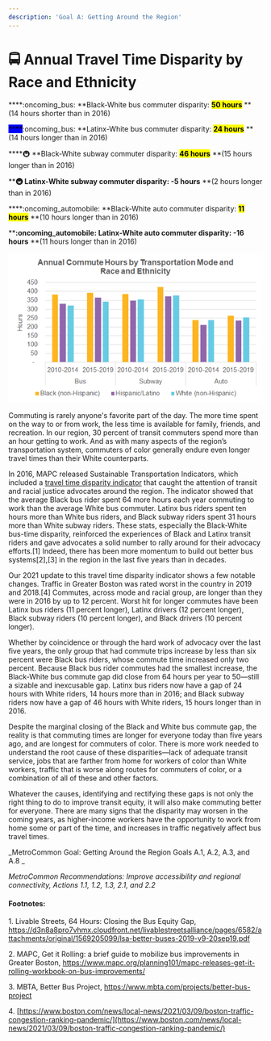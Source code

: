 ```yaml
---
description: 'Goal A: Getting Around the Region'
---
```


# 🚍 Annual Travel Time Disparity by Race and Ethnicity

****:oncoming\_bus:  **Black-White bus commuter disparity: **<mark style="background-color:yellow;">**50 hours**</mark>** **(14 hours shorter than in 2016)&#x20;

<mark style="background-color:blue;">****</mark>:oncoming\_bus:  **Latinx-White bus commuter disparity: **<mark style="background-color:yellow;">**24 hours**</mark>** **(14 hours longer than in 2016)&#x20;

****:metro: **Black-White subway commuter disparity: **<mark style="background-color:yellow;">**46 hours**</mark>** **(15 hours longer than in 2016)&#x20;

****:metro: **Latinx-White subway commuter disparity: **<mark style="background-color:yellow;">**-5 hours**</mark>** **(2 hours longer than in 2016)&#x20;

****:oncoming\_automobile: **Black-White auto commuter disparity: **<mark style="background-color:yellow;">**11 hours**</mark>** **(10 hours longer than in 2016)&#x20;

****:oncoming\_automobile: **Latinx-White auto commuter disparity: **<mark style="background-color:yellow;">**-16 hours**</mark>** **(11 hours longer than in 2016)&#x20;

![](<.gitbook/assets/image (1).png>)

Commuting is rarely anyone's favorite part of the day. The more time spent on the way to or from work, the less time is available for family, friends, and recreation. In our region, 30 percent of transit commuters spend more than an hour getting to work. And as with many aspects of the region’s transportation system, commuters of color generally endure even longer travel times than their White counterparts. &#x20;

In 2016, MAPC released Sustainable Transportation Indicators, which included a [travel time disparity indicator](http://www.regionalindicators.org/topic\_areas/2#commuting-mode-disparity) that caught the attention of transit and racial justice advocates around the region. The indicator showed that the average Black bus rider spent 64 more hours each year commuting to work than the average White bus commuter. Latinx bus riders spent ten hours more than White bus riders, and Black subway riders spent 31 hours more than White subway riders. These stats, especially the Black-White bus-time disparity, reinforced the experiences of Black and Latinx transit riders and gave advocates a solid number to rally around for their advocacy efforts.\[1] Indeed, there has been more momentum to build out better bus systems\[2],\[3] in the region in the last five years than in decades.&#x20;

Our 2021 update to this travel time disparity indicator shows a few notable changes. Traffic in Greater Boston was rated worst in the country in 2019 and 2018.\[4] Commutes, across mode and racial group, are longer than they were in 2016 by up to 12 percent. Worst hit for longer commutes have been Latinx bus riders (11 percent longer), Latinx drivers (12 percent longer), Black subway riders (10 percent longer), and Black drivers (10 percent longer). &#x20;

Whether by coincidence or through the hard work of advocacy over the last five years, the only group that had commute trips increase by less than six percent were Black bus riders, whose commute time increased only two percent. Because Black bus rider commutes had the smallest increase, the Black-White bus commute gap did close from 64 hours per year to 50—still a sizable and inexcusable gap. Latinx bus riders now have a gap of 24 hours with White riders, 14 hours more than in 2016; and Black subway riders now have a gap of 46 hours with White riders, 15 hours longer than in 2016.&#x20;

Despite the marginal closing of the Black and White bus commute gap, the reality is that commuting times are longer for everyone today than five years ago, and are longest for commuters of color. There is more work needed to understand the root cause of these disparities—lack of adequate transit service, jobs that are farther from home for workers of color than White workers, traffic that is worse along routes for commuters of color, or a combination of all of these and other factors. &#x20;

Whatever the causes, identifying and rectifying these gaps is not only the right thing to do to improve transit equity, it will also make commuting better for everyone. There are many signs that the disparity may worsen in the coming years, as higher-income workers have the opportunity to work from home some or part of the time, and increases in traffic negatively affect bus travel times.&#x20;

_MetroCommon Goal: Getting Around the Region Goals A.1, A.2, A.3, and A.8 _

_MetroCommon Recommendations: Improve accessibility and regional connectivity, Actions 1.1, 1.2, 1.3, 2.1, and 2.2_&#x20;

#### Footnotes:

1\. Livable Streets, 64 Hours: Closing the Bus Equity Gap, https://d3n8a8pro7vhmx.cloudfront.net/livablestreetsalliance/pages/6582/attachments/original/1569205099/lsa-better-buses-2019-v9-20sep19.pdf

2\. MAPC, Get it Rolling: a brief guide to mobilize bus improvements in Greater Boston, https://www.mapc.org/planning101/mapc-releases-get-it-rolling-workbook-on-bus-improvements/

3\. MBTA, Better Bus Project, https://www.mbta.com/projects/better-bus-project

4\. [https://www.boston.com/news/local-news/2021/03/09/boston-traffic-congestion-ranking-pandemic/](https://www.boston.com/news/local-news/2021/03/09/boston-traffic-congestion-ranking-pandemic/)
